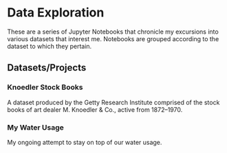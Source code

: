 # Data Exploration

These are a series of Jupyter Notebooks that chronicle my excursions into various datasets that interest me. Notebooks are grouped according to the dataset to which they pertain.

## Datasets/Projects

### Knoedler Stock Books
A dataset produced by the Getty Research Institute comprised of the stock books of art dealer M. Knoedler & Co., active from 1872–1970.

### My Water Usage
My ongoing attempt to stay on top of our water usage.
